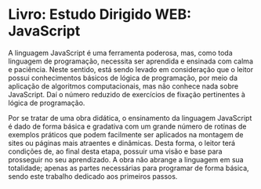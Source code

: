 # Livro: Estudo Dirigido WEB: JavaScript

A linguagem JavaScript é uma ferramenta poderosa, mas, como toda linguagem de programação, necessita ser aprendida e ensinada com calma e paciência. Neste sentido, está sendo levado em consideração que o leitor possui conhecimentos básicos de lógica de programação, por meio da aplicação de algoritmos computacionais, mas não conhece nada sobre JavaScript. Daí o número reduzido de exercícios de fixação pertinentes à lógica de programação.

Por se tratar de uma obra didática, o ensinamento da linguagem JavaScript é dado de forma básica e gradativa com um grande número de rotinas de exemplos práticos que podem facilmente ser aplicados na montagem de sites ou páginas mais atraentes e dinâmicas. Desta forma, o leitor terá condições de, ao final desta etapa, possuir uma visão e base para prosseguir no seu aprendizado. A obra não abrange a linguagem em sua totalidade; apenas as partes necessárias para programar de forma básica, sendo este trabalho dedicado aos primeiros passos.

